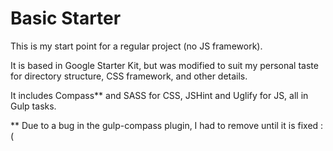 # Basic Starter

This is my start point for a regular project (no JS framework).

It is based in Google Starter Kit, but was modified to suit my personal taste for directory structure, CSS framework, and other details.

It includes Compass** and SASS for CSS, JSHint and Uglify for JS, all in Gulp tasks.

** Due to a bug in the gulp-compass plugin, I had to remove until it is fixed :(
